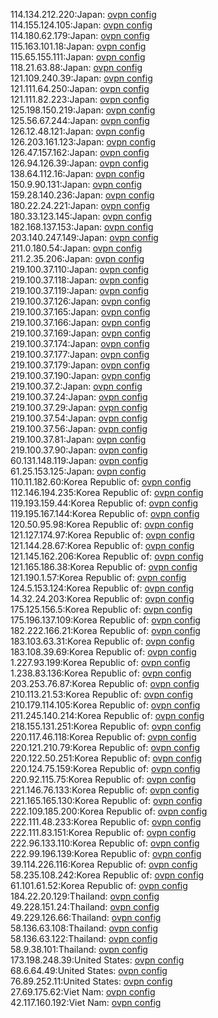114.134.212.220:Japan: [ovpn config](vpn/114_134_212_220.ovpn)  
114.155.124.105:Japan: [ovpn config](vpn/114_155_124_105.ovpn)  
114.180.62.179:Japan: [ovpn config](vpn/114_180_62_179.ovpn)  
115.163.101.18:Japan: [ovpn config](vpn/115_163_101_18.ovpn)  
115.65.155.111:Japan: [ovpn config](vpn/115_65_155_111.ovpn)  
118.21.63.88:Japan: [ovpn config](vpn/118_21_63_88.ovpn)  
121.109.240.39:Japan: [ovpn config](vpn/121_109_240_39.ovpn)  
121.111.64.250:Japan: [ovpn config](vpn/121_111_64_250.ovpn)  
121.111.82.223:Japan: [ovpn config](vpn/121_111_82_223.ovpn)  
125.198.150.219:Japan: [ovpn config](vpn/125_198_150_219.ovpn)  
125.56.67.244:Japan: [ovpn config](vpn/125_56_67_244.ovpn)  
126.12.48.121:Japan: [ovpn config](vpn/126_12_48_121.ovpn)  
126.203.161.123:Japan: [ovpn config](vpn/126_203_161_123.ovpn)  
126.47.157.162:Japan: [ovpn config](vpn/126_47_157_162.ovpn)  
126.94.126.39:Japan: [ovpn config](vpn/126_94_126_39.ovpn)  
138.64.112.16:Japan: [ovpn config](vpn/138_64_112_16.ovpn)  
150.9.90.131:Japan: [ovpn config](vpn/150_9_90_131.ovpn)  
159.28.140.236:Japan: [ovpn config](vpn/159_28_140_236.ovpn)  
180.22.24.221:Japan: [ovpn config](vpn/180_22_24_221.ovpn)  
180.33.123.145:Japan: [ovpn config](vpn/180_33_123_145.ovpn)  
182.168.137.153:Japan: [ovpn config](vpn/182_168_137_153.ovpn)  
203.140.247.149:Japan: [ovpn config](vpn/203_140_247_149.ovpn)  
211.0.180.54:Japan: [ovpn config](vpn/211_0_180_54.ovpn)  
211.2.35.206:Japan: [ovpn config](vpn/211_2_35_206.ovpn)  
219.100.37.110:Japan: [ovpn config](vpn/219_100_37_110.ovpn)  
219.100.37.118:Japan: [ovpn config](vpn/219_100_37_118.ovpn)  
219.100.37.119:Japan: [ovpn config](vpn/219_100_37_119.ovpn)  
219.100.37.126:Japan: [ovpn config](vpn/219_100_37_126.ovpn)  
219.100.37.165:Japan: [ovpn config](vpn/219_100_37_165.ovpn)  
219.100.37.166:Japan: [ovpn config](vpn/219_100_37_166.ovpn)  
219.100.37.169:Japan: [ovpn config](vpn/219_100_37_169.ovpn)  
219.100.37.174:Japan: [ovpn config](vpn/219_100_37_174.ovpn)  
219.100.37.177:Japan: [ovpn config](vpn/219_100_37_177.ovpn)  
219.100.37.179:Japan: [ovpn config](vpn/219_100_37_179.ovpn)  
219.100.37.190:Japan: [ovpn config](vpn/219_100_37_190.ovpn)  
219.100.37.2:Japan: [ovpn config](vpn/219_100_37_2.ovpn)  
219.100.37.24:Japan: [ovpn config](vpn/219_100_37_24.ovpn)  
219.100.37.29:Japan: [ovpn config](vpn/219_100_37_29.ovpn)  
219.100.37.54:Japan: [ovpn config](vpn/219_100_37_54.ovpn)  
219.100.37.56:Japan: [ovpn config](vpn/219_100_37_56.ovpn)  
219.100.37.81:Japan: [ovpn config](vpn/219_100_37_81.ovpn)  
219.100.37.90:Japan: [ovpn config](vpn/219_100_37_90.ovpn)  
60.131.148.119:Japan: [ovpn config](vpn/60_131_148_119.ovpn)  
61.25.153.125:Japan: [ovpn config](vpn/61_25_153_125.ovpn)  
110.11.182.60:Korea Republic of: [ovpn config](vpn/110_11_182_60.ovpn)  
112.146.194.235:Korea Republic of: [ovpn config](vpn/112_146_194_235.ovpn)  
119.193.159.44:Korea Republic of: [ovpn config](vpn/119_193_159_44.ovpn)  
119.195.167.144:Korea Republic of: [ovpn config](vpn/119_195_167_144.ovpn)  
120.50.95.98:Korea Republic of: [ovpn config](vpn/120_50_95_98.ovpn)  
121.127.174.97:Korea Republic of: [ovpn config](vpn/121_127_174_97.ovpn)  
121.144.28.67:Korea Republic of: [ovpn config](vpn/121_144_28_67.ovpn)  
121.145.162.206:Korea Republic of: [ovpn config](vpn/121_145_162_206.ovpn)  
121.165.186.38:Korea Republic of: [ovpn config](vpn/121_165_186_38.ovpn)  
121.190.1.57:Korea Republic of: [ovpn config](vpn/121_190_1_57.ovpn)  
124.5.153.124:Korea Republic of: [ovpn config](vpn/124_5_153_124.ovpn)  
14.32.24.203:Korea Republic of: [ovpn config](vpn/14_32_24_203.ovpn)  
175.125.156.5:Korea Republic of: [ovpn config](vpn/175_125_156_5.ovpn)  
175.196.137.109:Korea Republic of: [ovpn config](vpn/175_196_137_109.ovpn)  
182.222.166.21:Korea Republic of: [ovpn config](vpn/182_222_166_21.ovpn)  
183.103.63.31:Korea Republic of: [ovpn config](vpn/183_103_63_31.ovpn)  
183.108.39.69:Korea Republic of: [ovpn config](vpn/183_108_39_69.ovpn)  
1.227.93.199:Korea Republic of: [ovpn config](vpn/1_227_93_199.ovpn)  
1.238.83.136:Korea Republic of: [ovpn config](vpn/1_238_83_136.ovpn)  
203.253.76.87:Korea Republic of: [ovpn config](vpn/203_253_76_87.ovpn)  
210.113.21.53:Korea Republic of: [ovpn config](vpn/210_113_21_53.ovpn)  
210.179.114.105:Korea Republic of: [ovpn config](vpn/210_179_114_105.ovpn)  
211.245.140.214:Korea Republic of: [ovpn config](vpn/211_245_140_214.ovpn)  
218.155.131.251:Korea Republic of: [ovpn config](vpn/218_155_131_251.ovpn)  
220.117.46.118:Korea Republic of: [ovpn config](vpn/220_117_46_118.ovpn)  
220.121.210.79:Korea Republic of: [ovpn config](vpn/220_121_210_79.ovpn)  
220.122.50.251:Korea Republic of: [ovpn config](vpn/220_122_50_251.ovpn)  
220.124.75.159:Korea Republic of: [ovpn config](vpn/220_124_75_159.ovpn)  
220.92.115.75:Korea Republic of: [ovpn config](vpn/220_92_115_75.ovpn)  
221.146.76.133:Korea Republic of: [ovpn config](vpn/221_146_76_133.ovpn)  
221.165.165.130:Korea Republic of: [ovpn config](vpn/221_165_165_130.ovpn)  
222.109.185.200:Korea Republic of: [ovpn config](vpn/222_109_185_200.ovpn)  
222.111.48.233:Korea Republic of: [ovpn config](vpn/222_111_48_233.ovpn)  
222.111.83.151:Korea Republic of: [ovpn config](vpn/222_111_83_151.ovpn)  
222.96.133.110:Korea Republic of: [ovpn config](vpn/222_96_133_110.ovpn)  
222.99.196.139:Korea Republic of: [ovpn config](vpn/222_99_196_139.ovpn)  
39.114.226.116:Korea Republic of: [ovpn config](vpn/39_114_226_116.ovpn)  
58.235.108.242:Korea Republic of: [ovpn config](vpn/58_235_108_242.ovpn)  
61.101.61.52:Korea Republic of: [ovpn config](vpn/61_101_61_52.ovpn)  
184.22.20.129:Thailand: [ovpn config](vpn/184_22_20_129.ovpn)  
49.228.151.24:Thailand: [ovpn config](vpn/49_228_151_24.ovpn)  
49.229.126.66:Thailand: [ovpn config](vpn/49_229_126_66.ovpn)  
58.136.63.108:Thailand: [ovpn config](vpn/58_136_63_108.ovpn)  
58.136.63.122:Thailand: [ovpn config](vpn/58_136_63_122.ovpn)  
58.9.38.101:Thailand: [ovpn config](vpn/58_9_38_101.ovpn)  
173.198.248.39:United States: [ovpn config](vpn/173_198_248_39.ovpn)  
68.6.64.49:United States: [ovpn config](vpn/68_6_64_49.ovpn)  
76.89.252.11:United States: [ovpn config](vpn/76_89_252_11.ovpn)  
27.69.175.62:Viet Nam: [ovpn config](vpn/27_69_175_62.ovpn)  
42.117.160.192:Viet Nam: [ovpn config](vpn/42_117_160_192.ovpn)  
